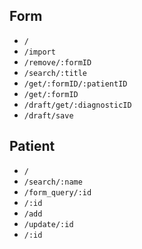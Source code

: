 ## Form

- `/`
- `/import`
- `/remove/:formID`
- `/search/:title`
- `/get/:formID/:patientID`
- `/get/:formID`
- `/draft/get/:diagnosticID`
- `/draft/save`

## Patient

- `/`
- `/search/:name`
- `/form_query/:id`
- `/:id`
- `/add`
- `/update/:id`
- `/:id`
